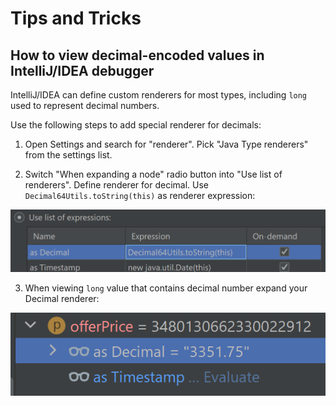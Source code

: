 # Tips and Tricks

## How to view decimal-encoded values in IntelliJ/IDEA debugger

IntelliJ/IDEA can define custom renderers for most types, including `long` used to represent decimal numbers.

Use the following steps to add special renderer for decimals:

1. Open Settings and search for "renderer". Pick "Java Type renderers" from the settings list.

2. Switch "When expanding a node" radio button into "Use list of renderers". Define renderer for decimal. Use `Decimal64Utils.toString(this)` as renderer expression:

![Define renderer image](define-renderer.png)

3. When viewing `long` value that contains decimal number expand your Decimal renderer:

![Expand renderer image](expand-renderer.png)


